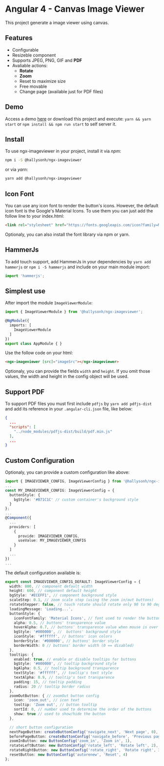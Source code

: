 # Angular 4 - Canvas Image Viewer

This project generate a image viewer using canvas.

## Features

* Configurable
* Resizeble component
* Supports JPEG, PNG, GIF and **PDF**
* Avaliable actions:
  * **Rotate**
  * **Zoom**
  * Reset to maximize size
  * Free movable
  * Change page (available just for PDF files)

## Demo

Access a demo [here](https://hallysonh.github.io/ngx-imageviewer/) or download this project and execute: `yarn && yarn start` or `npm install && npm run start` to self server it.

## Install

To use ngx-imageviewer in your project, install it via _npm_:

```bash
npm i -S @hallysonh/ngx-imageviewer
```

or via _yarn_:

```bash
yarn add @hallysonh/ngx-imageviewer
```

## Icon Font

You can use any icon font to render the button's icons. However, the default icon font is the Google's Material Icons. To use them you can just add the follow line to your index.html:

```html
<link rel="stylesheet" href="https://fonts.googleapis.com/icon?family=Material+Icons">
```

Optionaly, you can also install the font library via npm or yarn.

## HammerJs

To add touch support, add HammerJs in your dependencies by `yarn add hammerjs` or `npm i -S hammerjs` and include on your main module import:

```typescript
import 'hammerjs';
```

## Simplest use

After import the module `ImageViewerModule`:

```typescript
import { ImageViewerModule } from '@hallysonh/ngx-imageviewer';

@NgModule({
  imports: [
    ImageViewerModule
  ]
})
export class AppModule { }

```

Use the follow code on your html:

```html
<ngx-imageviewer [src]="imageSrc"></ngx-imageviewer>
```

Optionaly, you can provide the fields `width` and `height`. If you omit those values, the width and height in the config object will be used.

## Support PDF

To support PDF files you must first include `pdfjs` by `yarn add pdfjs-dist` and add its reference in your `.angular-cli.json` file, like below:

```json
{
  ...
  "scripts": [
    "../node_modules/pdfjs-dist/build/pdf.min.js"
  ],
  ...
}
```

## Custom Configuration

Optionaly, you can provide a custom configuration like above:

```typescript
import { IMAGEVIEWER_CONFIG, ImageViewerConfig } from '@hallysonh/ngx-imageviewer';
...
const MY_IMAGEVIEWER_CONFIG: ImageViewerConfig = {
  buttonStyle: {
    bgStyle: '#B71C1C' // custom container's background style
  }
};
...
@Component({
  ...
  providers: [
    {
      provide: IMAGEVIEWER_CONFIG,
      useValue: MY_IMAGEVIEWER_CONFIG
    }
  ]
  ...
})
...
```

The default configuration available is:

```typescript
export const IMAGEVIEWER_CONFIG_DEFAULT: ImageViewerConfig = {
  width: 800, // component default width
  height: 600, // component default height
  bgStyle: '#ECEFF1', // component background style
  scaleStep: 0.1, // zoom scale step (using the zoom in/out buttons)
  rotateStepper: false, // touch rotate should rotate only 90 to 90 degrees
  loadingMessage: 'Loading...',
  buttonStyle: {
    iconFontFamily: 'Material Icons', // font used to render the button icons
    alpha: 0.5, // buttons' transparence value
    hoverAlpha: 0.7, // buttons' transparence value when mouse is over
    bgStyle: '#000000', //  buttons' background style
    iconStyle: '#ffffff', // buttons' icon colors
    borderStyle: '#000000', // buttons' border style
    borderWidth: 0 // buttons' border width (0 == disabled)
  },
  tooltips: {
    enabled: true, // enable or disable tooltips for buttons
    bgStyle: '#000000', // tooltip background style
    bgAlpha: 0.5, // tooltip background transparence
    textStyle: '#ffffff', // tooltip's text style
    textAlpha: 0.9, // tooltip's text transparence
    padding: 15, // tooltip padding
    radius: 20 // tooltip border radius
  },
  zoomOutButton: { // zoomOut button config
    icon: 'zoom_out', // icon text
    tooltip: 'Zoom out', // button tooltip
    sortId: 0, // number used to determine the order of the buttons
    show: true // used to show/hide the button
  },

  // short button configuration
  nextPageButton: createButtonConfig('navigate_next', 'Next page', 0),
  beforePageButton: createButtonConfig('navigate_before', 'Previous page', 1),
  zoomInButton: new ButtonConfig('zoom_in', 'Zoom in', 1),
  rotateLeftButton: new ButtonConfig('rotate_left', 'Rotate left', 2),
  rotateRightButton: new ButtonConfig('rotate_right', 'Rotate right', 3),
  resetButton: new ButtonConfig('autorenew', 'Reset', 4)
};
```
